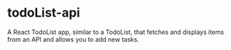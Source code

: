 # todoList-api
A React TodoList app, similar to a TodoList, that fetches and displays items from an API and allows you to add new tasks.
